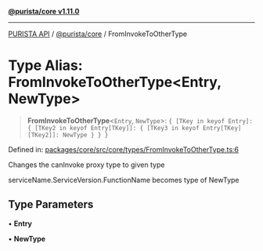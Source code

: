 [**@purista/core v1.11.0**](../README.md)

***

[PURISTA API](../../../packages.md) / [@purista/core](../README.md) / FromInvokeToOtherType

# Type Alias: FromInvokeToOtherType\<Entry, NewType\>

> **FromInvokeToOtherType**\<`Entry`, `NewType`\>: `{ [TKey in keyof Entry]: { [TKey2 in keyof Entry[TKey]]: { [TKey3 in keyof Entry[TKey][TKey2]]: NewType } } }`

Defined in: [packages/core/src/core/types/FromInvokeToOtherType.ts:6](https://github.com/puristajs/purista/blob/master/packages/core/src/core/types/FromInvokeToOtherType.ts#L6)

Changes the canInvoke proxy type to given type

serviceName.ServiceVersion.FunctionName becomes type of NewType

## Type Parameters

• **Entry**

• **NewType**

